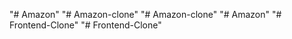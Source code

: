 "# Amazon" 
"# Amazon-clone" 
"# Amazon-clone" 
"# Amazon" 
"# Frontend-Clone" 
"# Frontend-Clone" 
